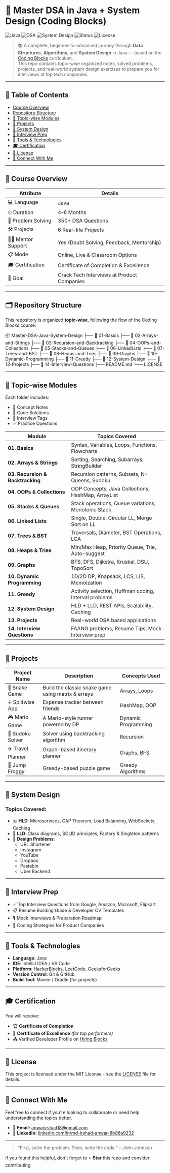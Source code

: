 # 🚀 Master DSA in Java + System Design (Coding Blocks)

![Java](https://img.shields.io/badge/Java-ED8B00?style=for-the-badge&logo=java&logoColor=white)
![DSA](https://img.shields.io/badge/Data%20Structures%20and%20Algorithms-350+%20Problems-blue?style=for-the-badge)
![System Design](https://img.shields.io/badge/System%20Design-HLD%20%7C%20LLD-blueviolet?style=for-the-badge)
![Status](https://img.shields.io/badge/Status-Completed-brightgreen?style=for-the-badge)
![License](https://img.shields.io/badge/License-MIT-lightgrey?style=for-the-badge)

> 📚 A complete, beginner-to-advanced journey through **Data Structures**, **Algorithms**, and **System Design** in Java — based on the [Coding Blocks](https://www.codingblocks.com/) curriculum.  
> This repo contains topic-wise organized notes, solved problems, projects, and real-world system design exercises to prepare you for interviews at top tech companies.

---

## 📌 Table of Contents

- [Course Overview](#-course-overview)
- [Repository Structure](#-repository-structure)
- [📁 Topic-wise Modules](#-topic-wise-modules)
- [🧠 Projects](#-projects)
- [🚀 System Design](#-system-design)
- [💼 Interview Prep](#-interview-prep)
- [🧰 Tools & Technologies](#-tools--technologies)
- [🎓 Certification](#-certification)
- [📎 License](#-license)
- [🙌 Connect With Me](#-connect-with-me)

---

## 📖 Course Overview

| Attribute             | Details                                      |
|----------------------|----------------------------------------------|
| 💻 Language           | Java                                          |
| ⏱ Duration           | 4–6 Months                                   |
| 🧩 Problem Solving    | 350+ DSA Questions                            |
| 🛠 Projects           | 6 Real-life Projects                          |
| 👨‍🏫 Mentor Support     | Yes (Doubt Solving, Feedback, Mentorship)    |
| 📋 Mode               | Online, Live & Classroom Options             |
| 🎓 Certification      | Certificate of Completion & Excellence       |
| 🎯 Goal               | Crack Tech Interviews at Product Companies   |

---

## 🗂 Repository Structure

This repository is organized **topic-wise**, following the flow of the Coding Blocks course:


📦 Master-DSA-Java-System-Design
├── 📁 01-Basics
├── 📁 02-Arrays-and-Strings
├── 📁 03-Recursion-and-Backtracking
├── 📁 04-OOPs-and-Collections
├── 📁 05-Stacks-and-Queues
├── 📁 06-LinkedLists
├── 📁 07-Trees-and-BST
├── 📁 08-Heaps-and-Tries
├── 📁 09-Graphs
├── 📁 10-Dynamic-Programming
├── 📁 11-Greedy
├── 📁 12-System-Design
├── 📁 13-Projects
├── 📁 14-Interview-Questions
├── README.md
└── LICENSE


---

## 📁 Topic-wise Modules

Each folder includes:
- 📘 Concept Notes
- 🧪 Code Solutions
- 📎 Interview Tags
- ✅ Practice Questions

| Module | Topics Covered |
|--------|----------------|
| **01. Basics** | Syntax, Variables, Loops, Functions, Flowcharts |
| **02. Arrays & Strings** | Sorting, Searching, Subarrays, StringBuilder |
| **03. Recursion & Backtracking** | Recursion patterns, Subsets, N-Queens, Sudoku |
| **04. OOPs & Collections** | OOP Concepts, Java Collections, HashMap, ArrayList |
| **05. Stacks & Queues** | Stack operations, Queue variations, Monotonic Stack |
| **06. Linked Lists** | Single, Double, Circular LL, Merge Sort on LL |
| **07. Trees & BST** | Traversals, Diameter, BST Operations, LCA |
| **08. Heaps & Tries** | Min/Max Heap, Priority Queue, Trie, Auto-suggest |
| **09. Graphs** | BFS, DFS, Dijkstra, Kruskal, DSU, TopoSort |
| **10. Dynamic Programming** | 1D/2D DP, Knapsack, LCS, LIS, Memoization |
| **11. Greedy** | Activity selection, Huffman coding, Interval problems |
| **12. System Design** | HLD + LLD, REST APIs, Scalability, Caching |
| **13. Projects** | Real-world DSA based applications |
| **14. Interview Questions** | FAANG problems, Resume Tips, Mock Interview prep |

---

## 🧠 Projects

| Project Name   | Description | Concepts Used |
|----------------|-------------|----------------|
| 🐍 Snake Game | Build the classic snake game using matrix & arrays | Arrays, Loops |
| ➗ Splitwise App | Expense tracker between friends | HashMap, OOP |
| 🎮 Mario Game | A Mario-style runner powered by DP | Dynamic Programming |
| 🧩 Sudoku Solver | Solver using backtracking algorithm | Recursion |
| ✈️ Travel Planner | Graph-based itinerary planner | Graphs, BFS |
| 🐸 Jump Froggy | Greedy-based puzzle game | Greedy Algorithms |

---

## 🚀 System Design

### Topics Covered:

- 📊 **HLD**: Microservices, CAP Theorem, Load Balancing, WebSockets, Caching  
- 🧱 **LLD**: Class diagrams, SOLID principles, Factory & Singleton patterns  
- 📁 **Design Problems**:  
  - URL Shortener  
  - Instagram  
  - YouTube  
  - Dropbox  
  - Pastebin  
  - Uber Backend  

---

## 💼 Interview Prep

- ✅ Top Interview Questions from Google, Amazon, Microsoft, Flipkart
- 📋 Resume Building Guide & Developer CV Templates
- 🎙 Mock Interviews & Preparation Roadmap
- 🧠 Coding Strategies for Product Companies

---

## 🧰 Tools & Technologies

- **Language**: Java  
- **IDE**: IntelliJ IDEA / VS Code  
- **Platform**: HackerBlocks, LeetCode, GeeksforGeeks  
- **Version Control**: Git & GitHub  
- **Build Tool**: Maven / Gradle (for projects)

---

## 🎓 Certification

You will receive:
- 🏆 **Certificate of Completion**
- 🏅 **Certificate of Excellence** *(for top performers)*
- 📤 Verified Developer Profile on [Hiring Blocks](https://hiring.codingblocks.com)

---

## 📎 License

This project is licensed under the MIT License - see the [LICENSE](LICENSE) file for details.

---

## 🙌 Connect With Me

Feel free to connect if you're looking to collaborate or need help understanding the topics better.

- 📧 **Email:** [anwarirshad18@gmail.com](mailto:anwarirshad18@gmail.com)  
- 💼 **LinkedIn:** [linkedin.com/in/md-irshad-anwar-8b88a9232](https://linkedin.com/in/md-irshad-anwar-8b88a9232)

---

> “First, solve the problem. Then, write the code.” – John Johnson

If you found this helpful, don't forget to ⭐ **Star** this repo and consider contributing




